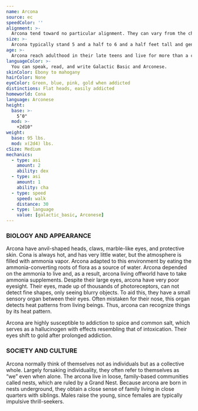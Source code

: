 ```yaml
---
name: Arcona
source: ec
speedColor: ''
alignment: >-
  Arcona tend toward no particular alignment. They can vary from the chaotic thrillseekers to the orderly lawkeepers. The best and worst are found among them.
size: >-
  Arcona typically stand 5 and a half to 6 and a half feet tall and generally weigh about 140 lbs. Regardless of your position in that range, your size is Medium.
age: >-
  Arcona reach adulthood in their late teens and live for more than a century.
languageColor: >-
  You can speak, read, and write Galactic Basic and Arconese. 
skinColor: Ebony to mahogany
hairColor: None
eyeColor: Green, blue, pink, gold when addicted
distinctions: Flat heads, easily addicted
homeworld: Cona
language: Arconese
height:
  base: >-
    5’0"
  mod: >-
    +2d10"
weight:
  base: 95 lbs.
  mod: x(2d4) lbs.
cSize: Medium
mechanics:
  - type: asi
    amount: 2
    ability: dex
  - type: asi
    amount: 1
    ability: cha
  - type: speed
    speed: walk
    distance: 30
  - type: language
    value: [galactic_basic, Arconese]
---
```

### BIOLOGY AND APPEARANCE
Arcona have anvil-shaped heads, claws, marble-like eyes, and protective skin. Cona is always hot, and has very little water, but the atmosphere is filled with ammonia vapor. Arcona adapted to this environment by eating the ammonia-converting roots of flora as a source of water. Arcona depended on the ammonia to live and, as a result, arcona living offworld have to take ammonia supplements. Despite their large eyes, arcona have very poor eyesight. Their eyes, made up of thousands of photoreceptors, can not detect fine shapes, only seeing blurry objects. To aid this, they have a small sensory organ between their eyes. Often mistaken for their nose, this organ detects heat patterns from living beings. Thus, arcona can recognize things by its heat pattern.

Arcona are highly susceptible to addiction to spice and common salt, which serves as a hallucinogen with effects resembling that of intoxication. Their eyes shift to gold after prolonged addiction.

### SOCIETY AND CULTURE
Arcona normally think of themselves not as individuals but as a collective whole. Largely forsaking individuality, they often refer to themselves as “we” even when alone. The arcona live in loose, family-based communities called nests, which are ruled by a Grand Nest. Because arcona are born in nests underground, they obtain a close sense of family living in close quarters with siblings. Males raise the young, since females are typically impulsive thrill-seekers.
    